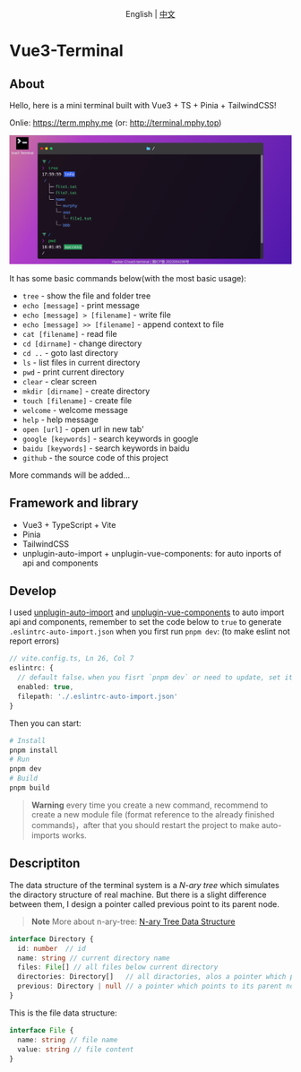 <p align='center'>
English | <a href='./README.zh-CN.md'>中文</a>
</p>

# Vue3-Terminal

## About

Hello, here is a mini terminal built with Vue3 + TS + Pinia + TailwindCSS!

Onlie: https://term.mphy.me (or: http://terminal.mphy.top)

![demo](./.github/img/demo.png)

It has some basic commands below(with the most basic usage):

- `tree` - show the file and folder tree
- `echo [message]` - print message
- `echo [message] > [filename]` - write file
- `echo [message] >> [filename]` - append context to file
- `cat [filename]` - read file
- `cd [dirname]` - change directory
- `cd ..` - goto last directory
- `ls` - list files in current directory
- `pwd` - print current directory
- `clear` - clear screen
- `mkdir [dirname]` - create directory
- `touch [filename]` - create file
- `welcome` - welcome message
- `help` - help message
- `open [url]` - open url in new tab'
- `google [keywords]` - search keywords in google
- `baidu [keywords]` - search keywords in baidu
- `github` - the source code of this project

More commands will be added...

## Framework and library

- Vue3 + TypeScript + Vite
- Pinia
- TailwindCSS
- unplugin-auto-import + unplugin-vue-components: for auto inports of api and components

## Develop

I used [unplugin-auto-import](https://github.com/antfu/unplugin-auto-import) and [unplugin-vue-components](https://github.com/antfu/unplugin-vue-components) to auto import api and components, remember to set the code below to `true` to generate `.eslintrc-auto-import.json` when you first run `pnpm dev`: (to make eslint not report errors)
```ts
// vite.config.ts, Ln 26, Col 7
eslintrc: {
  // default false，when you fisrt `pnpm dev` or need to update, set it to true
  enabled: true, 
  filepath: './.eslintrc-auto-import.json'
}
```

Then you can start:
```bash
# Install
pnpm install
# Run
pnpm dev
# Build
pnpm build
```

> **Warning**
> every time you create a new command, recommend to create a new module file (format reference to the already finished commands)，after that you should restart the project to make auto-imports works.

## Descriptiton

The data structure of the terminal system is a *N-ary tree* which simulates the diractory structure of real machine. But there is a slight difference between them, I design a pointer called previous point to its parent node.

>  **Note**
> More about n-ary-tree: [N-ary Tree Data Structure](https://www.studytonight.com/advanced-data-structures/nary-tree)

```ts
interface Directory {
  id: number  // id
  name: string // current directory name
  files: File[] // all files below current directory
  directories: Directory[]   // all diractories, alos a pointer which points to its children nodes
  previous: Directory | null // a pointer which points to its parent node
}
```

This is the file data structure:
```ts
interface File {
  name: string // file name
  value: string // file content
}
```